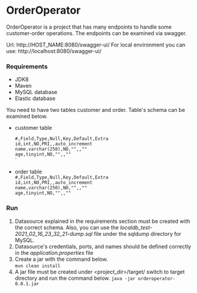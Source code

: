 # OrderOperator

OrderOperator is a project that has many endpoints to handle some customer-order operations.
The endpoints can be examined via swagger.

Url: http://HOST_NAME:8080/swagger-ui/
For local environment you can use: http://localhost:8080/swagger-ui/

### Requirements
* JDK8
* Maven
* MySQL database
* Elastic database
  
You need to have two tables customer and order. Table's schema can be examined below.
* customer table  
    
    `#,Field,Type,Null,Key,Default,Extra`  
    `id,int,NO,PRI,,auto_increment`  
    `name,varchar(250),NO,"",,""`  
    `age,tinyint,NO,"",,""`  
    `

* order table  
    `#,Field,Type,Null,Key,Default,Extra`  
    `id,int,NO,PRI,,auto_increment`  
    `name,varchar(250),NO,"",,""`  
    `age,tinyint,NO,"",,""`  
    
  
### Run

1. Datasource explained in the requirements section must be created with the correct schema. 
   Also, you can use the _localdb_test-2021_02_16_23_32_21-dump.sql_ file under the sqldump directory for MySQL.
2. Datasource's credentials, ports, and names should be defined correctly in the _application.properties_ file
3. Create a jar with the command below.  
`mvn clean install`
4. A jar file must be created under <project_dir>/target/ switch to target directory and run the command below.
`java -jar orderoperator-0.0.1.jar`
